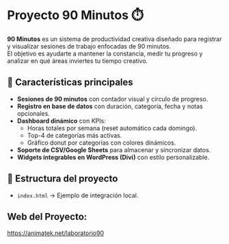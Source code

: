 # Proyecto 90 Minutos ⏱️

**90 Minutos** es un sistema de productividad creativa diseñado para registrar y visualizar sesiones de trabajo enfocadas de 90 minutos.  
El objetivo es ayudarte a mantener la constancia, medir tu progreso y analizar en qué áreas inviertes tu tiempo creativo.  

## 🚀 Características principales

- **Sesiones de 90 minutos** con contador visual y círculo de progreso.  
- **Registro en base de datos** con duración, categoría, fecha y notas opcionales.  
- **Dashboard dinámico** con KPIs:
  - Horas totales por semana (reset automático cada domingo).  
  - Top-4 de categorías más activas.  
  - Gráfico donut por categorías con colores dinámicos.  
- **Soporte de CSV/Google Sheets** para almacenar y sincronizar datos.  
- **Widgets integrables en WordPress (Divi)** con estilo personalizable.  

## 📂 Estructura del proyecto

- `index.html` → Ejemplo de integración local.  

## Web del Proyecto:

https://animatek.net/laboratorio90
